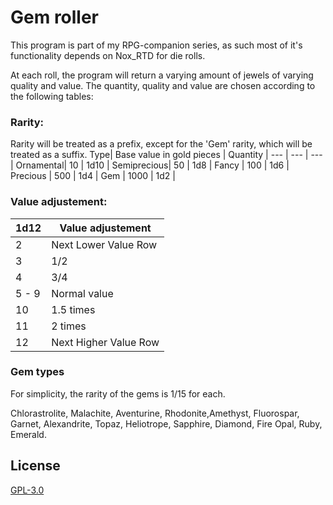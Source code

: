 # Gem roller

This program is part of my RPG-companion series, as such most of it's functionality depends on Nox_RTD for die rolls.

At each roll, the program will return a varying amount of jewels of varying quality and value.
The quantity, quality and value are chosen according to the following tables:

### Rarity:
Rarity will be treated as a prefix, except for the 'Gem' rarity, which will be treated as a suffix.
Type| Base value in gold pieces | Quantity |
--- | --- | --- | 
Ornamental| 10 | 1d10 |
Semiprecious| 50 | 1d8 |
Fancy | 100 | 1d6 |
Precious | 500 | 1d4 |
Gem | 1000 | 1d2 |

### Value adjustement:
1d12| Value adjustement |
--- | --- |
2| Next Lower Value Row |
3| 1/2 |
4 | 3/4 |
5 - 9 | Normal value |
10 | 1.5 times |
11 | 2 times |
12 | Next Higher Value Row |

### Gem types
For simplicity, the rarity of the gems is 1/15 for each.

Chlorastrolite, Malachite, Aventurine, Rhodonite,Amethyst, Fluorospar, Garnet, Alexandrite, Topaz, Heliotrope, Sapphire, Diamond, Fire Opal, Ruby, Emerald.


## License

[GPL-3.0](https://www.gnu.org/licenses/gpl-3.0.en.html)
